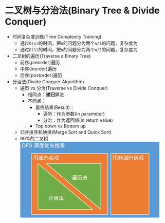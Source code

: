 # 二叉树与分治法(Binary Tree & Divide Conquer)

* 时间复杂度训练(Time Complexity Training)
  * 通过`O(n)`的时间，把`n`的问题分为两个`n/2`的问题，复杂度为
  * 通过`O(1)`的时间，把`n`的问题分为两个`n/2`的问题，复杂度为
* 二叉树的遍历(Traverse a Binary Tree)
  * 前序(preorder)遍历
  * 中序(inorder)遍历
  * 后序(postorder)遍历
* 分治法(Divide Conquer Algorithm)
  * 遍历 vs 分治(Traverse vs Divide Conquer)
    * 相同点：**递归**算法
    * 不同点：
      * 最终结果(Result)：
        * 遍历：作为参数(in parameter)
        * 分治：作为返回值(in return value)
      * Top down vs Bottom up
  * 归并排序和快排(Merge Sort and Quick Sort)
  * 90%的二叉树  
![DFS实现方式](https://github.com/tbtbljj/study/blob/master/LeetCode/%E5%9B%BE%E7%89%87/DFS%E5%AE%9E%E7%8E%B0%E6%96%B9%E5%BC%8F.png)

